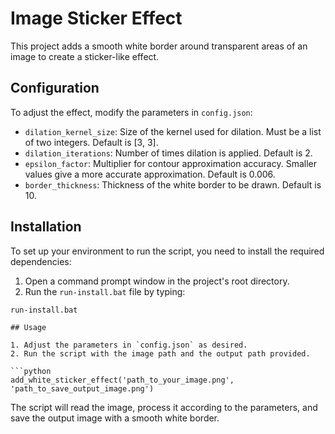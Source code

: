 
# Image Sticker Effect

This project adds a smooth white border around transparent areas of an image to create a sticker-like effect.

## Configuration

To adjust the effect, modify the parameters in `config.json`:

- `dilation_kernel_size`: Size of the kernel used for dilation. Must be a list of two integers. Default is [3, 3].
- `dilation_iterations`: Number of times dilation is applied. Default is 2.
- `epsilon_factor`: Multiplier for contour approximation accuracy. Smaller values give a more accurate approximation. Default is 0.006.
- `border_thickness`: Thickness of the white border to be drawn. Default is 10.

## Installation

To set up your environment to run the script, you need to install the required dependencies:

1. Open a command prompt window in the project's root directory.
2. Run the `run-install.bat` file by typing:

```shell
run-install.bat

## Usage

1. Adjust the parameters in `config.json` as desired.
2. Run the script with the image path and the output path provided.

```python
add_white_sticker_effect('path_to_your_image.png', 'path_to_save_output_image.png')
```

The script will read the image, process it according to the parameters, and save the output image with a smooth white border.
